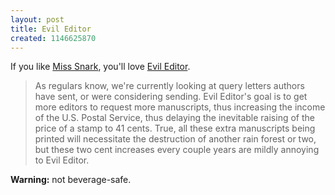 ```yaml
---
layout: post
title: Evil Editor
created: 1146625870
---
```

If you like [Miss Snark](http://misssnark.blogspot.com/2006/05/snarkometer-challenged.html), you'll love [Evil Editor](http://evileditor.blogspot.com/). 

> As regulars know, we're currently looking at query letters authors have sent, or were considering sending. Evil Editor's goal is to get more editors to request more manuscripts, thus increasing the income of the U.S. Postal Service, thus delaying the inevitable raising of the price of a stamp to 41 cents.  <!--break--> True, all these extra manuscripts being printed will necessitate the destruction of another rain forest or two, but these two cent increases every couple years are mildly annoying to Evil Editor.

 **Warning:**  not beverage-safe.

